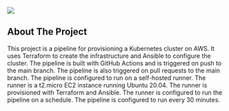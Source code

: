 <a href="LICENSE"><img src="https://img.shields.io/badge/License-MIT-purple.svg?labelColor=303030" /></a>
<br />

## About The Project

<div>
  <a href="https://raw.githubusercontent.com/h1zardian/cluster-provisioning-pipeline/main/docs/app-pipeline.png">
  </a>
</div>

This project is a pipeline for provisioning a Kubernetes cluster on AWS. It uses Terraform to create the infrastructure and Ansible to configure the cluster. The pipeline is built with GitHub Actions and is triggered on push to the main branch. The pipeline is also triggered on pull requests to the main branch. The pipeline is configured to run on a self-hosted runner. The runner is a t2.micro EC2 instance running Ubuntu 20.04. The runner is provisioned with Terraform and Ansible. The runner is configured to run the pipeline on a schedule. The pipeline is configured to run every 30 minutes.